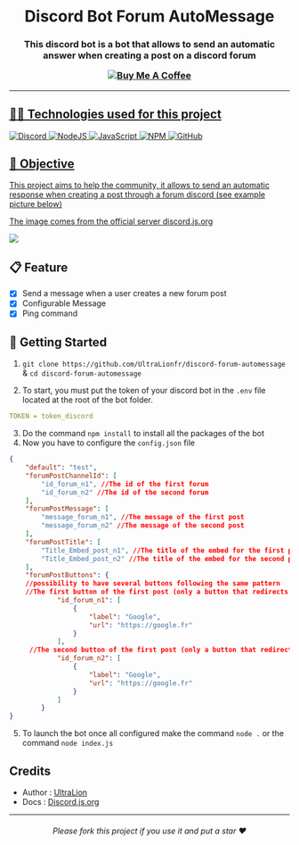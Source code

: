 <h1 align=center>Discord Bot Forum AutoMessage</h1>
<h3 align="center">
<p>This discord bot is a bot that allows to send an automatic answer when creating a post on a discord forum</p>
<a href="https://www.buymeacoffee.com/ultralion" target="_blank"><img src="https://www.buymeacoffee.com/assets/img/custom_images/yellow_img.png" alt="Buy Me A Coffee" " </a>

</h3>
<hr>
<h2>👨‍💻 Technologies used for this project</h2>

![Discord](https://img.shields.io/badge/Discord-%235865F2.svg?style=for-the-badge&logo=discord&logoColor=white)
![NodeJS](https://img.shields.io/badge/node.js-6DA55F?style=for-the-badge&logo=node.js&logoColor=white)
![JavaScript](https://img.shields.io/badge/javascript-%23323330.svg?style=for-the-badge&logo=javascript&logoColor=%23F7DF1E)
![NPM](https://img.shields.io/badge/NPM-%23000000.svg?style=for-the-badge&logo=npm&logoColor=white)
![GitHub](https://img.shields.io/badge/github-%23121011.svg?style=for-the-badge&logo=github&logoColor=white)

<h2>📡 Objective</h2>
<p>This project aims to help the community, it allows to send an automatic response when creating a post through a forum discord (see example picture below) </p>
<p>The image comes from the official server <a href="https://discord.js.org">discord.js.org</a></p>
<img src="https://user-images.githubusercontent.com/49597041/200143309-7ffef9f4-f4e3-4854-9e71-bb062d30dc7b.png">

<h2>📋 Feature</h2>

- [X] Send a message when a user creates a new forum post
- [X] Configurable Message
- [X] Ping command

<h2> 🚀 Getting Started</h2>

1. `git clone https://github.com/UltraLionfr/discord-forum-automessage` & `cd discord-forum-automessage`

2. To start, you must put the token of your discord bot in the <code>.env</code> file located at the root of the bot folder.
```yml
TOKEN = token_discord
```

3. Do the command `npm install` to install all the packages of the bot
4. Now you have to configure the `config.json` file
```json
{
    "default": "test",
    "forumPostChannelId": [
        "id_forum_n1", //The id of the first forum
        "id_forum_n2" //The id of the second forum
    ],
    "forumPostMessage": [
        "message_forum_n1", //The message of the first post
        "message_forum_n2" //The message of the second post
    ],
    "forumPostTitle": [
        "Title_Embed_post_n1", //The title of the embed for the first post
        "Title_Embed_post_n2" //The title of the embed for the second post
    ],
    "forumPostButtons": {
    //possibility to have several buttons following the same pattern
    //The first button of the first post (only a button that redirects to a link)
            "id_forum_n1": [ 
                {
                    "label": "Google",
                    "url": "https://google.fr"
                }
            ],
     //The second button of the first post (only a button that redirects to a link)
            "id_forum_n2": [
                {
                    "label": "Google",
                    "url": "https://google.fr"
                }
            ]
        }
}
```
5. To launch the bot once all configured make the command `node .` or the command `node index.js`

<h2>Credits</h2>

- Author : [UltraLion](https://github.com/UltraLionfr)
- Docs : [Discord.js.org](https://discord.js.org/#/docs/discord.js/main/general/welcome)

<hr>
<h6 align=center>Please fork this project if you use it and put a star ❤️</h6>
